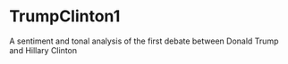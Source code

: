 # TrumpClinton1
A sentiment and tonal analysis of the first debate between Donald Trump and Hillary Clinton